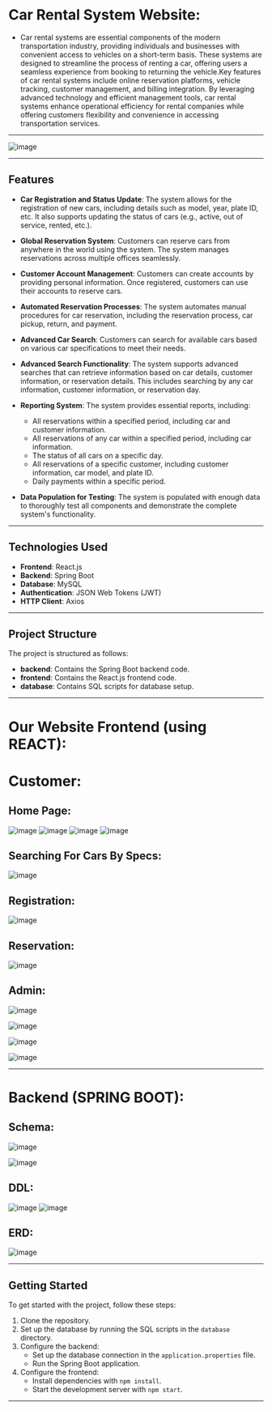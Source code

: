 # Car Rental System Website:
- Car rental systems are essential components of the modern transportation industry, providing individuals and businesses with convenient access to vehicles on a short-term basis.
These systems are designed to streamline the process of renting a car, offering users a seamless experience from booking to returning the vehicle.Key features of car rental systems include online reservation platforms, vehicle tracking, customer management, and billing integration. By leveraging advanced technology and efficient management tools, car rental systems enhance operational efficiency for rental companies while offering customers flexibility and convenience in accessing transportation services.
---

![image](https://github.com/SaadElDine/Car-Rental-System-Full-Project/assets/113860522/88eeff75-6796-42b9-aa29-73e21ad3261d)

---

## Features

- **Car Registration and Status Update**: The system allows for the registration of new cars, including details such as model, year, plate ID, etc. It also supports updating the status of cars (e.g., active, out of service, rented, etc.).

- **Global Reservation System**: Customers can reserve cars from anywhere in the world using the system. The system manages reservations across multiple offices seamlessly.

- **Customer Account Management**: Customers can create accounts by providing personal information. Once registered, customers can use their accounts to reserve cars.

- **Automated Reservation Processes**: The system automates manual procedures for car reservation, including the reservation process, car pickup, return, and payment.

- **Advanced Car Search**: Customers can search for available cars based on various car specifications to meet their needs.

- **Advanced Search Functionality**: The system supports advanced searches that can retrieve information based on car details, customer information, or reservation details. This includes searching by any car information, customer information, or reservation day.

- **Reporting System**: The system provides essential reports, including:
  - All reservations within a specified period, including car and customer information.
  - All reservations of any car within a specified period, including car information.
  - The status of all cars on a specific day.
  - All reservations of a specific customer, including customer information, car model, and plate ID.
  - Daily payments within a specific period.

- **Data Population for Testing**: The system is populated with enough data to thoroughly test all components and demonstrate the complete system's functionality.

---

## Technologies Used

- **Frontend**: React.js
- **Backend**: Spring Boot
- **Database**: MySQL
- **Authentication**: JSON Web Tokens (JWT)
- **HTTP Client**: Axios

---

## Project Structure

The project is structured as follows:

- **backend**: Contains the Spring Boot backend code.
- **frontend**: Contains the React.js frontend code.
- **database**: Contains SQL scripts for database setup.

---

# Our Website Frontend (using REACT):

# Customer:
## Home Page:
![image](https://github.com/SaadElDine/Car-Rental-System-Full-Project/assets/113860522/293c51e5-626d-4e67-a6b6-daf107a6495e)
![image](https://github.com/SaadElDine/Car-Rental-System-Full-Project/assets/113860522/d0cd0330-353d-4517-bb5d-2b9e50fe8619)
![image](https://github.com/SaadElDine/Car-Rental-System-Full-Project/assets/113860522/837696c5-6269-4ffe-885d-77558a1a0167)
![image](https://github.com/SaadElDine/Car-Rental-System-Full-Project/assets/113860522/4a9daf05-c034-43a7-9ecb-8f30c1ae1039)

## Searching For Cars By Specs:
![image](https://github.com/SaadElDine/Car-Rental-System-Full-Project/assets/113860522/22fbff84-ab3c-45a8-95c1-cbe1b9ac2b4e)

## Registration:
![image](https://github.com/SaadElDine/Car-Rental-System-Full-Project/assets/113860522/d493ea50-bc8d-4c62-a47f-91549a89b3df)

## Reservation:
![image](https://github.com/SaadElDine/Car-Rental-System-Full-Project/assets/113860522/a51271ea-7009-4afb-aa63-af7ee498fd7b)

## Admin:
![image](https://github.com/SaadElDine/Car-Rental-System-Full-Project/assets/113860522/015cb9aa-5f14-4459-a0ef-352b4de9f00c)

![image](https://github.com/SaadElDine/Car-Rental-System-Full-Project/assets/113860522/dc050f86-0fa9-4512-9aa1-6062241f81c7)

![image](https://github.com/SaadElDine/Car-Rental-System-Full-Project/assets/113860522/fcab5a7b-3260-42e6-bc84-7f0062bb71a3)

![image](https://github.com/SaadElDine/Car-Rental-System-Full-Project/assets/113860522/d3f7105d-bc01-4c23-89e6-8bb2295cb9e3)

---

# Backend (SPRING BOOT):

## Schema:
![image](https://github.com/SaadElDine/Car-Rental-System-Full-Project/assets/113860522/2cb03ac7-1b96-4144-a49e-fdc526b1e91f)

![image](https://github.com/SaadElDine/Car-Rental-System-Full-Project/assets/113860522/60bcd909-1744-4b23-b348-82b203072ef2)

## DDL:
![image](https://github.com/SaadElDine/Car-Rental-System-Full-Project/assets/113860522/d2176c81-389f-4e49-ac1b-6a4c0ea0fda9)
![image](https://github.com/SaadElDine/Car-Rental-System-Full-Project/assets/113860522/7aa05ad9-b32d-435d-919a-5fb68caad54e)

## ERD:
![image](https://github.com/SaadElDine/Car-Rental-System-Full-Project/assets/113860522/47dbc55a-8ec3-41a3-b3a3-035dc7952741)

---

## Getting Started

To get started with the project, follow these steps:

1. Clone the repository.
2. Set up the database by running the SQL scripts in the `database` directory.
3. Configure the backend:
   - Set up the database connection in the `application.properties` file.
   - Run the Spring Boot application.
4. Configure the frontend:
   - Install dependencies with `npm install`.
   - Start the development server with `npm start`.
  
---






























